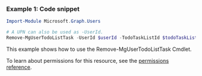 ### Example 1: Code snippet

```powershellImport-Module Microsoft.Graph.Users

# A UPN can also be used as -UserId.
Remove-MgUserTodoListTask -UserId $userId -TodoTaskListId $todoTaskListId -TodoTaskId $todoTaskId
```
This example shows how to use the Remove-MgUserTodoListTask Cmdlet.
To learn about permissions for this resource, see the [permissions reference](/graph/permissions-reference).

